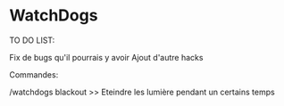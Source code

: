 # WatchDogs

TO DO LIST:

Fix de bugs qu'il pourrais y avoir
Ajout d'autre hacks





Commandes:
 
/watchdogs blackout >> Eteindre les lumière pendant un certains temps




